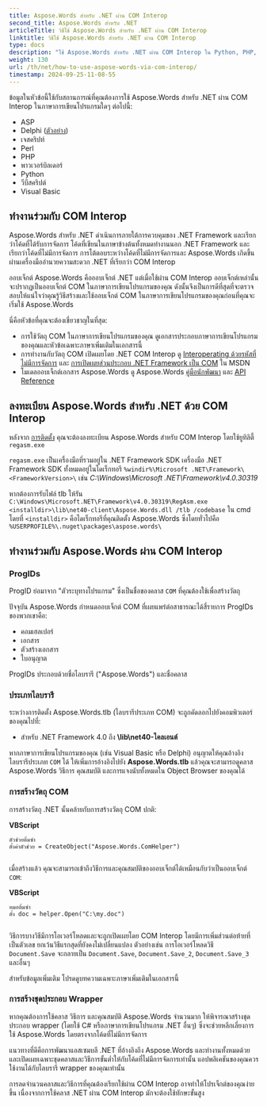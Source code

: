 ```yaml
---
title: Aspose.Words สำหรับ .NET ผ่าน COM Interop
second_title: Aspose.Words สำหรับ .NET
articleTitle: วิธีใช้ Aspose.Words สำหรับ .NET ผ่าน COM Interop
linktitle: วิธีใช้ Aspose.Words สำหรับ .NET ผ่าน COM Interop
type: docs
description: "ใช้ Aspose.Words สำหรับ .NET ผ่าน COM Interop ใน Python, PHP, VBScript, JScript และภาษาการเขียนโปรแกรมอื่นๆ"
weight: 130
url: /th/net/how-to-use-aspose-words-via-com-interop/
timestamp: 2024-09-25-11-08-55
---
```


ข้อมูลในหัวข้อนี้ใช้กับสถานการณ์ที่คุณต้องการใช้ Aspose.Words สำหรับ .NET ผ่าน COM Interop ในภาษาการเขียนโปรแกรมใดๆ ต่อไปนี้:

- ASP
- Delphi ([ตัวอย่าง](https://github.com/aspose-words/Aspose.Words-for-.NET/tree/ReleasePreparation/Showcases/Aspose_Words_for_NET_via_COM_Delphi))
- เจสคริปท์
- Perl
- PHP
- พาวเวอร์บิลเดอร์
- Python
- วีบีสคริปต์
- Visual Basic

## ทำงานร่วมกับ COM Interop

Aspose.Words สำหรับ .NET ดำเนินการภายใต้การควบคุมของ .NET Framework และเรียกว่าโค้ดที่ได้รับการจัดการ โค้ดที่เขียนในภาษาข้างต้นทั้งหมดทำงานนอก .NET Framework และเรียกว่าโค้ดที่ไม่มีการจัดการ การโต้ตอบระหว่างโค้ดที่ไม่มีการจัดการและ Aspose.Words เกิดขึ้นผ่านเครื่องมืออำนวยความสะดวก .NET ที่เรียกว่า COM Interop

ออบเจ็กต์ Aspose.Words คือออบเจ็กต์ .NET แต่เมื่อใช้ผ่าน COM Interop ออบเจ็กต์เหล่านั้นจะปรากฏเป็นออบเจ็กต์ COM ในภาษาการเขียนโปรแกรมของคุณ ดังนั้นจึงเป็นการดีที่สุดที่จะตรวจสอบให้แน่ใจว่าคุณรู้วิธีสร้างและใช้ออบเจ็กต์ COM ในภาษาการเขียนโปรแกรมของคุณก่อนที่คุณจะเริ่มใช้ Aspose.Words

นี่คือหัวข้อที่คุณจะต้องเชี่ยวชาญในที่สุด:

- การใช้วัตถุ COM ในภาษาการเขียนโปรแกรมของคุณ ดูเอกสารประกอบภาษาการเขียนโปรแกรมของคุณและหัวข้อเฉพาะภาษาเพิ่มเติมในเอกสารนี้
- การทำงานกับวัตถุ COM เปิดเผยโดย .NET COM Interop ดู [Interoperating ด้วยรหัสที่ไม่มีการจัดการ](https://learn.microsoft.com/en-us/dotnet/framework/interop/) และ [การเปิดเผยส่วนประกอบ .NET Framework เป็น COM](https://learn.microsoft.com/en-us/dotnet/framework/interop/exposing-dotnet-components-to-com) ใน MSDN
- โมเดลออบเจ็กต์เอกสาร Aspose.Words ดู Aspose.Words [คู่มือนักพัฒนา](/words/th/net/developer-guide/) และ [API Reference](https://reference.aspose.com/words/net/)

## ลงทะเบียน Aspose.Words สำหรับ .NET ด้วย COM Interop

หลังจาก [การติดตั้ง](/words/th/net/installation/) คุณจะต้องลงทะเบียน Aspose.Words สำหรับ COM Interop โดยใช้ยูทิลิตี้ `regasm.exe`

`regasm.exe` เป็นเครื่องมือที่รวมอยู่ใน .NET Framework SDK เครื่องมือ .NET Framework SDK ทั้งหมดอยู่ในไดเร็กทอรี `%windir%\Microsoft .NET\Framework\<FrameworkVersion>\` เช่น *C:\Windows\Microsoft .NET\Framework\v4.0.30319*

หากต้องการรับไฟล์ tlb ให้รัน `C:\Windows\Microsoft.NET\Framework\v4.0.30319\RegAsm.exe <installdir>\lib\net40-client\Aspose.Words.dll /tlb /codebase` ใน cmd โดยที่ `<installdir>` คือไดเร็กทอรีที่คุณติดตั้ง Aspose.Words ซึ่งโดยทั่วไปคือ `%USERPROFILE%\.nuget\packages\aspose.words\`

## ทำงานร่วมกับ Aspose.Words ผ่าน COM Interop

### ProgIDs

ProgID ย่อมาจาก "ตัวระบุทางโปรแกรม" ซึ่งเป็นชื่อของคลาส `COM` ที่คุณต้องใช้เพื่อสร้างวัตถุ

ปัจจุบัน Aspose.Words กำหนดออบเจ็กต์ COM ที่เผยแพร่ต่อสาธารณะได้สี่รายการ ProgIDs ของพวกเขาคือ:

- คอมเฮลเปอร์
- เอกสาร
- ตัวสร้างเอกสาร
- ใบอนุญาต

ProgIDs ประกอบด้วยชื่อไลบรารี ("Aspose.Words") และชื่อคลาส

### ประเภทไลบรารี

ระหว่างการติดตั้ง Aspose.Words.tlb (ไลบรารีประเภท COM) จะถูกคัดลอกไปยังคอมพิวเตอร์ของคุณไปที่:

- สำหรับ .NET Framework 4.0 ถึง **<installdir>\lib\net40-ไคลเอนต์**

หากภาษาการเขียนโปรแกรมของคุณ (เช่น Visual Basic หรือ Delphi) อนุญาตให้คุณอ้างอิงไลบรารีประเภท `COM` ได้ ให้เพิ่มการอ้างอิงไปยัง **Aspose.Words.tlb** แล้วคุณจะสามารถดูคลาส Aspose.Words วิธีการ คุณสมบัติ และการแจงนับทั้งหมดใน Object Browser ของคุณได้

### การสร้างวัตถุ COM

การสร้างวัตถุ .NET นั้นคล้ายกับการสร้างวัตถุ COM ปกติ:

**VBScript**

```
ตัวช่วยติ่มซำ
ตั้งค่าตัวช่วย = CreateObject("Aspose.Words.ComHelper")
 
```

เมื่อสร้างแล้ว คุณจะสามารถเข้าถึงวิธีการและคุณสมบัติของออบเจ็กต์ได้เหมือนกับว่าเป็นออบเจ็กต์ `COM`:

**VBScript**

```
หมอติ่มซำ
ตั้ง doc = helper.Open("C:\my.doc")
 
```

วิธีการบางวิธีมีการโอเวอร์โหลดและจะถูกเปิดเผยโดย COM Interop โดยมีการเพิ่มส่วนต่อท้ายที่เป็นตัวเลข ยกเว้นวิธีแรกสุดที่ยังคงไม่เปลี่ยนแปลง ตัวอย่างเช่น การโอเวอร์โหลดวิธี `Document.Save` จะกลายเป็น `Document.Save`, `Document.Save_2`, `Document.Save_3` และอื่นๆ

สำหรับข้อมูลเพิ่มเติม โปรดดูบทความเฉพาะภาษาเพิ่มเติมในเอกสารนี้

### การสร้างชุดประกอบ Wrapper

หากคุณต้องการใช้คลาส วิธีการ และคุณสมบัติ Aspose.Words จำนวนมาก ให้พิจารณาสร้างชุดประกอบ wrapper (โดยใช้ C# หรือภาษาการเขียนโปรแกรม .NET อื่นๆ) ซึ่งจะช่วยหลีกเลี่ยงการใช้ Aspose.Words โดยตรงจากโค้ดที่ไม่มีการจัดการ

แนวทางที่ดีคือการพัฒนาแอสเซมบลี .NET ที่อ้างอิงถึง Aspose.Words และทำงานทั้งหมดด้วย และเปิดเผยเฉพาะชุดคลาสและวิธีการขั้นต่ำให้กับโค้ดที่ไม่มีการจัดการเท่านั้น แอปพลิเคชันของคุณควรใช้งานได้กับไลบรารี wrapper ของคุณเท่านั้น

การลดจำนวนคลาสและวิธีการที่คุณต้องเรียกใช้ผ่าน COM Interop อาจทำให้โปรเจ็กต์ของคุณง่ายขึ้น เนื่องจากการใช้คลาส .NET ผ่าน COM Interop มักจะต้องใช้ทักษะขั้นสูง
